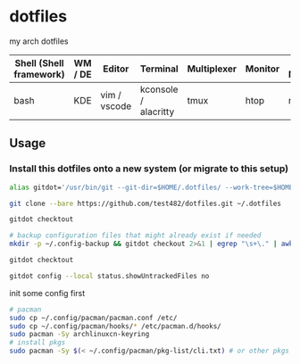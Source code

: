 # dotfiles

my arch dotfiles

|Shell (Shell framework)|WM / DE|Editor|Terminal|Multiplexer|Monitor|File Manager|
|----|----|----|----|----|----|----|
|bash|KDE|vim / vscode|kconsole / alacritty|tmux|htop|ranger|

## Usage

### Install this dotfiles onto a new system (or migrate to this setup)

```bash
alias gitdot='/usr/bin/git --git-dir=$HOME/.dotfiles/ --work-tree=$HOME'

git clone --bare https://github.com/test482/dotfiles.git ~/.dotfiles

gitdot checktout

# backup configuration files that might already exist if needed
mkdir -p ~/.config-backup && gitdot checkout 2>&1 | egrep "\s+\." | awk {'print $1'} | xargs -I{} mv {} ~/.config-backup/{}

gitdot checktout

gitdot config --local status.showUntrackedFiles no
```

init some config first

```bash
# pacman
sudo cp ~/.config/pacman/pacman.conf /etc/
sudo cp ~/.config/pacman/hooks/* /etc/pacman.d/hooks/
sudo pacman -Sy archlinuxcn-keyring
# install pkgs
sudo pacman -Sy $(< ~/.config/pacman/pkg-list/cli.txt) # or other pkgs
```

